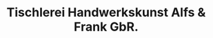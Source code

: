 ---
title: "Tischlerei Handwerkskunst Alfs & Frank GbR."
url: /muelheim-an-der-ruhr/tischlerei-handwerkskunst-alfs-und-frank-gbr/
shop: Baumarkt
---